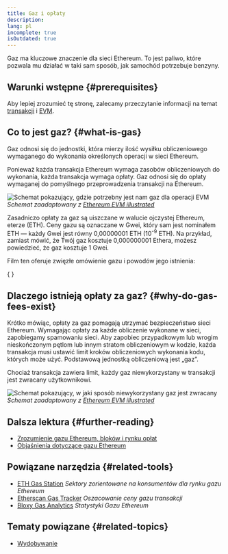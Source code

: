 ```yaml
---
title: Gaz i opłaty
description:
lang: pl
incomplete: true
isOutdated: true
---
```


Gaz ma kluczowe znaczenie dla sieci Ethereum. To jest paliwo, które pozwala mu działać w taki sam sposób, jak samochód potrzebuje benzyny.

## Warunki wstępne \{#prerequisites}

Aby lepiej zrozumieć tę stronę, zalecamy przeczytanie informacji na temat [transakcji](/developers/docs/transactions/) i [EVM](/developers/docs/evm/).

## Co to jest gaz? \{#what-is-gas}

Gaz odnosi się do jednostki, która mierzy ilość wysiłku obliczeniowego wymaganego do wykonania określonych operacji w sieci Ethereum.

Ponieważ każda transakcja Ethereum wymaga zasobów obliczeniowych do wykonania, każda transakcja wymaga opłaty. Gaz odnosi się do opłaty wymaganej do pomyślnego przeprowadzenia transakcji na Ethereum.

![Schemat pokazujący, gdzie potrzebny jest nam gaz dla operacji EVM](./gas.png) _Schemat zaadaptowany z [Ethereum EVM illustrated](https://takenobu-hs.github.io/downloads/ethereum_evm_illustrated.pdf)_

Zasadniczo opłaty za gaz są uiszczane w walucie ojczystej Ethereum, eterze (ETH). Ceny gazu są oznaczane w Gwei, który sam jest nominałem ETH — każdy Gwei jest równy 0,00000001 ETH (10<sup>-9</sup> ETH). Na przykład, zamiast mówić, że Twój gaz kosztuje 0,000000001 Ethera, możesz powiedzieć, że gaz kosztuje 1 Gwei.

Film ten oferuje zwięzłe omówienie gazu i powodów jego istnienia:

{
	<YouTube id="AJvzNICwcwc" />
}

## Dlaczego istnieją opłaty za gaz? \{#why-do-gas-fees-exist}

Krótko mówiąc, opłaty za gaz pomagają utrzymać bezpieczeństwo sieci Ethereum. Wymagając opłaty za każde obliczenie wykonane w sieci, zapobiegamy spamowaniu sieci. Aby zapobiec przypadkowym lub wrogim nieskończonym pętlom lub innym stratom obliczeniowym w kodzie, każda transakcja musi ustawić limit kroków obliczeniowych wykonania kodu, których może użyć. Podstawową jednostką obliczeniową jest „gaz”.

Chociaż transakcja zawiera limit, każdy gaz niewykorzystany w transakcji jest zwracany użytkownikowi.

![Schemat pokazujący, w jaki sposób niewykorzystany gaz jest zwracany](../transactions/gas-tx.png) _Schemat zaadaptowany z [Ethereum EVM illustrated](https://takenobu-hs.github.io/downloads/ethereum_evm_illustrated.pdf)_

## Dalsza lektura \{#further-reading}

- [Zrozumienie gazu Ethereum, bloków i rynku opłat](https://medium.com/@eric.conner/understanding-ethereum-gas-blocks-and-the-fee-market-d5e268bf0a0e)
- [Objaśnienia dotyczące gazu Ethereum](https://defiprime.com/gas)

## Powiązane narzędzia \{#related-tools}

- [ETH Gas Station](https://ethgasstation.info/) _Sektory zorientowane na konsumentów dla rynku gazu Ethereum_
- [Etherscan Gas Tracker](https://etherscan.io/gastracker) _Oszacowanie ceny gazu transakcji_
- [Bloxy Gas Analytics](https://stat.bloxy.info/superset/dashboard/gas/?standalone=true) _Statystyki Gazu Ethereum_

## Tematy powiązane \{#related-topics}

- [Wydobywanie](/developers/docs/consensus-mechanisms/pow/mining/)
